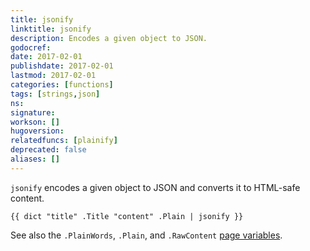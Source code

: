 ```yaml
---
title: jsonify
linktitle: jsonify
description: Encodes a given object to JSON.
godocref:
date: 2017-02-01
publishdate: 2017-02-01
lastmod: 2017-02-01
categories: [functions]
tags: [strings,json]
ns:
signature:
workson: []
hugoversion:
relatedfuncs: [plainify]
deprecated: false
aliases: []
---
```


`jsonify` encodes a given object to JSON and converts it to HTML-safe content.

```
{{ dict "title" .Title "content" .Plain | jsonify }}
```

See also the `.PlainWords`, `.Plain`, and `.RawContent` [page variables][pagevars].

[pagevars]: /variables/page/